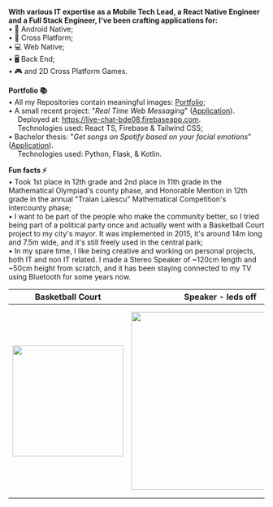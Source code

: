 **With various IT expertise as a Mobile Tech Lead, a React Native Engineer and a Full Stack Engineer, I've been crafting applications for:**  
• 📱 Android Native;  
• 🔁 Cross Platform;  
• 💻 Web Native;  
• 🖥️ Back End;  
• 🎮 and 2D Cross Platform Games.  

**Portfolio 📚**  
• All my Repositories contain meaningful images: [Portfolio](https://github.com/DanutGavrus?tab=repositories);  
• A small recent project: "_Real Time Web Messaging_" ([Application](https://github.com/DanutGavrus/Real-Time-Web-Messaging-using-React-TS-Firebase-and-Tailwind-CSS)).  
&emsp; Deployed at: https://live-chat-bde08.firebaseapp.com.  
&emsp; Technologies used: React TS, Firebase & Tailwind CSS;  
• Bachelor thesis: "_Get songs on Spotify based on your facial emotions_" ([Application](https://github.com/DanutGavrus/Get-songs-on-Spotify-based-on-your-facial-emotions)).  
&emsp; Technologies used: Python, Flask, & Kotlin.

**Fun facts ⚡**  
• Took 1st place in 12th grade and 2nd place in 11th grade in the Mathematical Olympiad's county phase, and Honorable Mention in 12th grade in the annual "Traian Lalescu" Mathematical Competition's intercounty phase;  
• I want to be part of the people who make the community better, so I tried being part of a political party once and actually went with a Basketball Court project to my city's mayor. It was implemented in 2015, it's around 14m long and 7.5m wide, and it's still freely used in the central park;  
• In my spare time, I like being creative and working on personal projects, both IT and non IT related. I made a Stereo Speaker of ~120cm length and ~50cm height from scratch, and it has been staying connected to my TV using Bluetooth for some years now.

| Basketball Court | Speaker - leds off  | Speaker - leds on |
| ------------- | ------------- | ------------- |
| <img src="https://user-images.githubusercontent.com/56603839/226368235-6684955b-5061-42e8-b874-36802d75b767.png" width="218"> | <img src="https://user-images.githubusercontent.com/56603839/226370733-23297580-88c2-4f1d-af85-b24763c24828.png" width="350"> | <img src="https://user-images.githubusercontent.com/56603839/226368358-58c7da4f-cc46-4b55-8581-64f12878c730.png" width="375">
